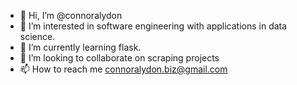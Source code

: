 - 👋 Hi, I’m @connoralydon
- 👀 I’m interested in software engineering with applications in data science.
- 🌱 I’m currently learning flask.
- 💞️ I’m looking to collaborate on scraping projects
- 📫 How to reach me connoralydon.biz@gmail.com

<!---
connoralydon/connoralydon is a ✨ special ✨ repository because its `README.md` (this file) appears on your GitHub profile.
You can click the Preview link to take a look at your changes.
--->
